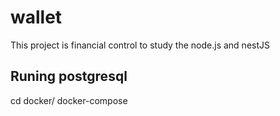 # wallet
This project is financial control to study the node.js and nestJS


## Runing postgresql

cd docker/
docker-compose
